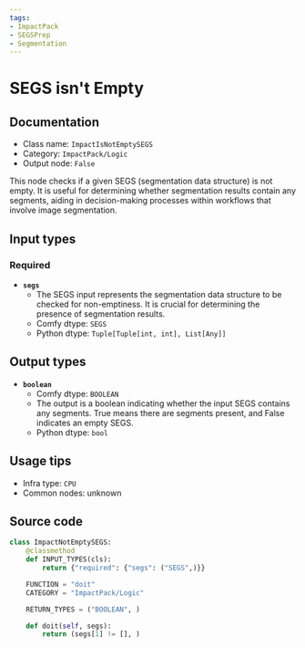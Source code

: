 ```yaml
---
tags:
- ImpactPack
- SEGSPrep
- Segmentation
---
```


# SEGS isn't Empty
## Documentation
- Class name: `ImpactIsNotEmptySEGS`
- Category: `ImpactPack/Logic`
- Output node: `False`

This node checks if a given SEGS (segmentation data structure) is not empty. It is useful for determining whether segmentation results contain any segments, aiding in decision-making processes within workflows that involve image segmentation.
## Input types
### Required
- **`segs`**
    - The SEGS input represents the segmentation data structure to be checked for non-emptiness. It is crucial for determining the presence of segmentation results.
    - Comfy dtype: `SEGS`
    - Python dtype: `Tuple[Tuple[int, int], List[Any]]`
## Output types
- **`boolean`**
    - Comfy dtype: `BOOLEAN`
    - The output is a boolean indicating whether the input SEGS contains any segments. True means there are segments present, and False indicates an empty SEGS.
    - Python dtype: `bool`
## Usage tips
- Infra type: `CPU`
- Common nodes: unknown


## Source code
```python
class ImpactNotEmptySEGS:
    @classmethod
    def INPUT_TYPES(cls):
        return {"required": {"segs": ("SEGS",)}}

    FUNCTION = "doit"
    CATEGORY = "ImpactPack/Logic"

    RETURN_TYPES = ("BOOLEAN", )

    def doit(self, segs):
        return (segs[1] != [], )

```
